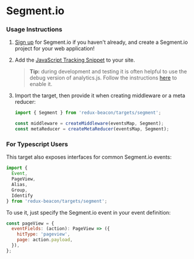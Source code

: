 # Segment.io

### Usage Instructions

1. [Sign up](https://segment.com/signup) for Segment.io if you haven't already, and create a Segment.io project for your web application!

2. Add the
   [JavaScript Tracking Snippet](https://segment.com/docs/sources/website/analytics.js/quickstart/)
   to your site.

    > **Tip:**
    > during development and testing it is often helpful to use the debug
    > version of analytics.js. Follow the instructions
    > [here](https://segment.com/docs/sources/website/analytics.js/#debug)
    > to enable it.

3. Import the target, then provide it when creating middleware or a meta reducer:

   ```js
   import { Segment } from 'redux-beacon/targets/segment';

   const middleware = createMiddleware(eventsMap, Segment);
   const metaReducer = createMetaReducer(eventsMap, Segment);
   ```



### For Typescript Users

This target also exposes interfaces for common Segment.io events:

```js
import {
  Event,
  PageView,
  Alias,
  Group,
  Identify
} from 'redux-beacon/targets/segment';
```

To use it, just specify the Segment.io event in your event definition:

```js
const pageView = {
  eventFields: (action): PageView => ({
    hitType: 'pageview',
    page: action.payload,
  }),
};
```
